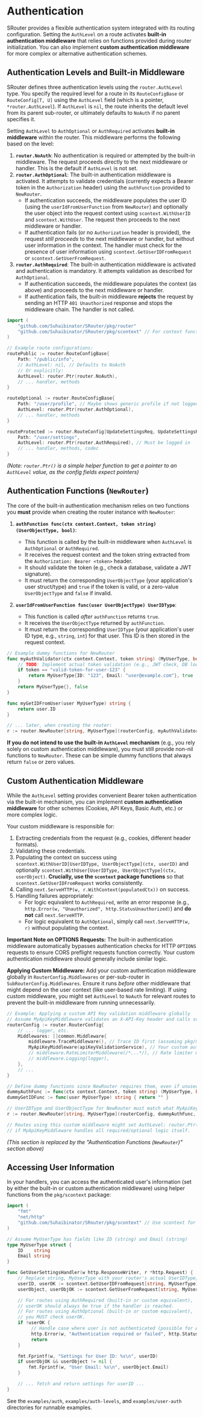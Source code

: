 # Authentication

SRouter provides a flexible authentication system integrated with its routing configuration. Setting the `AuthLevel` on a route activates **built-in authentication middleware** that relies on functions provided during router initialization. You can also implement **custom authentication middleware** for more complex or alternative authentication schemes.

## Authentication Levels and Built-in Middleware

SRouter defines three authentication levels using the `router.AuthLevel` type. You specify the required level for a route in its `RouteConfigBase` or `RouteConfig[T, U]` using the `AuthLevel` field (which is a pointer, `*router.AuthLevel`). If `AuthLevel` is `nil`, the route inherits the default level from its parent sub-router, or ultimately defaults to `NoAuth` if no parent specifies it.

Setting `AuthLevel` to `AuthOptional` or `AuthRequired` activates **built-in middleware** within the router. This middleware performs the following based on the level:

1.  **`router.NoAuth`**: No authentication is required or attempted by the built-in middleware. The request proceeds directly to the next middleware or handler. This is the default if `AuthLevel` is not set.
2.  **`router.AuthOptional`**: The built-in authentication middleware is activated. It attempts to validate credentials (currently expects a Bearer token in the `Authorization` header) using the `authFunction` provided to `NewRouter`.
    *   If authentication succeeds, the middleware populates the user ID (using the `userIdFromUserFunction` from `NewRouter`) and optionally the user object into the request context using `scontext.WithUserID` and `scontext.WithUser`. The request then proceeds to the next middleware or handler.
    *   If authentication fails (or no `Authorization` header is provided), the request *still proceeds* to the next middleware or handler, but without user information in the context. The handler must check for the presence of user information using `scontext.GetUserIDFromRequest` or `scontext.GetUserFromRequest`.
3.  **`router.AuthRequired`**: The built-in authentication middleware is activated and authentication is mandatory. It attempts validation as described for `AuthOptional`.
    *   If authentication succeeds, the middleware populates the context (as above) and proceeds to the next middleware or handler.
    *   If authentication fails, the built-in middleware **rejects** the request by sending an HTTP `401 Unauthorized` response and stops the middleware chain. The handler is not called.

```go
import (
	"github.com/Suhaibinator/SRouter/pkg/router"
	"github.com/Suhaibinator/SRouter/pkg/scontext" // For context functions
)

// Example route configurations:
routePublic := router.RouteConfigBase{
    Path: "/public/info",
    // AuthLevel: nil, // Defaults to NoAuth
    // Or explicitly:
    AuthLevel: router.Ptr(router.NoAuth),
    // ... handler, methods
}

routeOptional := router.RouteConfigBase{
    Path: "/user/profile", // Maybe shows generic profile if not logged in, specific if logged in
    AuthLevel: router.Ptr(router.AuthOptional),
    // ... handler, methods
}

routeProtected := router.RouteConfig[UpdateSettingsReq, UpdateSettingsResp]{
    Path: "/user/settings",
    AuthLevel: router.Ptr(router.AuthRequired), // Must be logged in
    // ... handler, methods, codec
}
```
*(Note: `router.Ptr()` is a simple helper function to get a pointer to an `AuthLevel` value, as the config fields expect pointers)*

## Authentication Functions (`NewRouter`)

The core of the built-in authentication mechanism relies on two functions you **must** provide when creating the router instance with `NewRouter`:

1.  **`authFunction func(ctx context.Context, token string) (UserObjectType, bool)`**:
    *   This function is called by the built-in middleware when `AuthLevel` is `AuthOptional` or `AuthRequired`.
    *   It receives the request context and the token string extracted from the `Authorization: Bearer <token>` header.
    *   It should validate the token (e.g., check a database, validate a JWT signature).
    *   It must return the corresponding `UserObjectType` (your application's user struct/type) and `true` if the token is valid, or a zero-value `UserObjectType` and `false` if invalid.

2.  **`userIdFromUserFunction func(user UserObjectType) UserIDType`**:
    *   This function is called *after* `authFunction` returns `true`.
    *   It receives the `UserObjectType` returned by `authFunction`.
    *   It must return the corresponding `UserIDType` (your application's user ID type, e.g., `string`, `int`) for that user. This ID is then stored in the request context.

```go
// Example dummy functions for NewRouter
func myAuthValidator(ctx context.Context, token string) (MyUserType, bool) {
    // TODO: Implement actual token validation (e.g., JWT check, DB lookup)
    if token == "valid-token-for-user-123" {
        return MyUserType{ID: "123", Email: "user@example.com"}, true
    }
    return MyUserType{}, false
}

func myGetIDFromUser(user MyUserType) string {
    return user.ID
}

// ... later, when creating the router:
r := router.NewRouter[string, MyUserType](routerConfig, myAuthValidator, myGetIDFromUser)
```

**If you do not intend to use the built-in `AuthLevel` mechanism** (e.g., you rely solely on custom authentication middleware), you must still provide non-nil functions to `NewRouter`. These can be simple dummy functions that always return `false` or zero values.

## Custom Authentication Middleware

While the `AuthLevel` setting provides convenient Bearer token authentication via the built-in mechanism, you can implement **custom authentication middleware** for other schemes (Cookies, API Keys, Basic Auth, etc.) or more complex logic.

Your custom middleware is responsible for:

1.  Extracting credentials from the request (e.g., cookies, different header formats).
2.  Validating these credentials.
3.  Populating the context on success using `scontext.WithUserID[UserIDType, UserObjectType](ctx, userID)` and optionally `scontext.WithUser[UserIDType, UserObjectType](ctx, userObject)`. **Crucially, use the `scontext` package functions** so that `scontext.GetUserIDFromRequest` works consistently.
4.  Calling `next.ServeHTTP(w, r.WithContext(populatedCtx))` on success.
5.  Handling failures appropriately:
    *   For logic equivalent to `AuthRequired`, write an error response (e.g., `http.Error(w, "Unauthorized", http.StatusUnauthorized)`) and **do not** call `next.ServeHTTP`.
    *   For logic equivalent to `AuthOptional`, simply call `next.ServeHTTP(w, r)` without populating the context.

**Important Note on OPTIONS Requests:** The built-in authentication middleware automatically bypasses authentication checks for HTTP `OPTIONS` requests to ensure CORS preflight requests function correctly. Your custom authentication middleware should generally include similar logic.

**Applying Custom Middleware:** Add your custom authentication middleware globally in `RouterConfig.Middlewares` or per-sub-router in `SubRouterConfig.Middlewares`. Ensure it runs *before* other middleware that might depend on the user context (like user-based rate limiting). If using custom middleware, you might set `AuthLevel` to `NoAuth` for relevant routes to prevent the built-in middleware from running unnecessarily.

```go
// Example: Applying a custom API Key validation middleware globally
// Assume MyApiKeyMiddleware validates an X-API-Key header and calls scontext.WithUserID/User on success
routerConfig := router.RouterConfig{
    // ... logger, etc.
    Middlewares: []common.Middleware{
        middleware.TraceMiddleware(), // Trace ID first (assuming pkg/middleware provides this)
        MyApiKeyMiddleware(apiKeyValidationService), // Your custom auth middleware
        // middleware.RateLimiterMiddleware(/*...*/), // Rate limiter might depend on user ID set by MyApiKeyMiddleware
        // middleware.Logging(logger),
    },
    // ...
}

// Define dummy functions since NewRouter requires them, even if unused by MyApiKeyMiddleware
dummyAuthFunc := func(ctx context.Context, token string) (MyUserType, bool) { return MyUserType{}, false }
dummyGetIDFunc := func(user MyUserType) string { return "" }

// UserIDType and UserObjectType for NewRouter must match what MyApiKeyMiddleware puts in context
r := router.NewRouter[string, MyUserType](routerConfig, dummyAuthFunc, dummyGetIDFunc)

// Routes using this custom middleware might set AuthLevel: router.Ptr(router.NoAuth)
// if MyApiKeyMiddleware handles all required/optional logic itself.
```

*(This section is replaced by the "Authentication Functions (`NewRouter`)" section above)*

## Accessing User Information

In your handlers, you can access the authenticated user's information (set by either the built-in or custom authentication middleware) using helper functions from the `pkg/scontext` package:

```go
import (
	"fmt"
	"net/http"
	"github.com/Suhaibinator/SRouter/pkg/scontext" // Use scontext for accessing user info
)

// Assume MyUserType has fields like ID (string) and Email (string)
type MyUserType struct {
	ID    string
	Email string
}

func GetUserSettingsHandler(w http.ResponseWriter, r *http.Request) {
    // Replace string, MyUserType with your router's actual UserIDType, UserObjectType
    userID, userOK := scontext.GetUserIDFromRequest[string, MyUserType](r)
    userObject, userObjOK := scontext.GetUserFromRequest[string, MyUserType](r) // Returns *MyUserType

    // For routes using AuthRequired (built-in or custom equivalent),
    // userOK should always be true if the handler is reached.
    // For routes using AuthOptional (built-in or custom equivalent),
    // you MUST check userOK.
    if !userOK {
         // Handle case where user is not authenticated (possible for AuthOptional)
         http.Error(w, "Authentication required or failed", http.StatusUnauthorized)
         return
    }

    fmt.Fprintf(w, "Settings for User ID: %s\n", userID)
    if userObjOK && userObject != nil {
        fmt.Fprintf(w, "User Email: %s\n", userObject.Email)
    }

    // ... fetch and return settings for userID ...
}
```

See the `examples/auth`, `examples/auth-levels`, and `examples/user-auth` directories for runnable examples.
